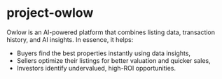 # project-owlow

Owlow is an AI-powered platform that combines listing data, transaction history, and AI insights. In essence, it helps:
- Buyers find the best properties instantly using data insights,
- Sellers optimize their listings for better valuation and quicker sales,
- Investors identify undervalued, high-ROI opportunities.
